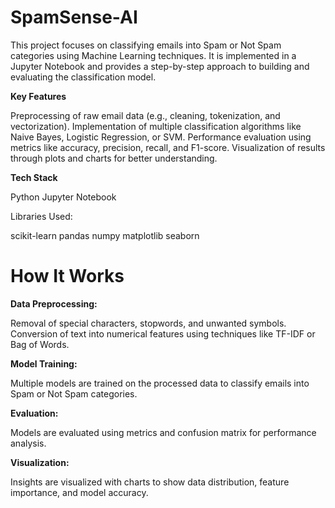  
 # SpamSense-AI 

This project focuses on classifying emails into Spam or Not Spam categories using Machine Learning techniques. It is implemented in a Jupyter Notebook and provides a step-by-step approach to building and evaluating the classification model.

**Key Features**

Preprocessing of raw email data (e.g., cleaning, tokenization, and vectorization). 
Implementation of multiple classification algorithms like Naive Bayes, Logistic Regression, or SVM.
Performance evaluation using metrics like accuracy, precision, recall, and F1-score.
Visualization of results through plots and charts for better understanding.

**Tech Stack**
 
Python
Jupyter Notebook

Libraries Used:

 scikit-learn
pandas
numpy
matplotlib
seaborn


# How It Works

**Data Preprocessing:**

Removal of special characters, stopwords, and unwanted symbols.
Conversion of text into numerical features using techniques like TF-IDF or Bag of Words.

**Model Training:**

Multiple models are trained on the processed data to classify emails into Spam or Not Spam categories.

**Evaluation:**

Models are evaluated using metrics and confusion matrix for performance analysis.

**Visualization:**

Insights are visualized with charts to show data distribution, feature importance, and model accuracy.



